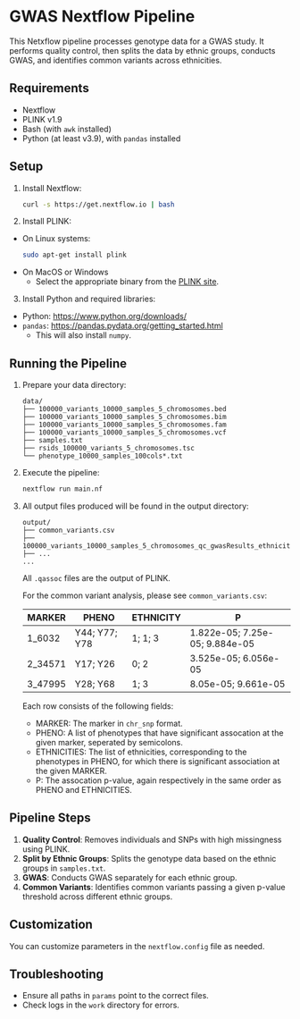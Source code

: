 # GWAS Nextflow Pipeline

This Netxflow pipeline processes genotype data for a GWAS study. It performs quality control, then splits the data by ethnic groups, conducts GWAS, and identifies common variants across ethnicities.

## Requirements

- Nextflow
- PLINK v1.9
- Bash (with `awk` installed)
- Python (at least v3.9), with `pandas` installed

## Setup

1. Install Nextflow:
    ```bash
    curl -s https://get.nextflow.io | bash
    ```
2. Install PLINK:
  - On Linux systems:
      ```bash
      sudo apt-get install plink
      ```
  - On MacOS or Windows
    - Select the appropriate binary from the [PLINK site](https://www.cog-genomics.org/plink/).

3. Install Python and required libraries:
  - Python: https://www.python.org/downloads/
  - `pandas`: https://pandas.pydata.org/getting_started.html
    * This will also install `numpy`.

## Running the Pipeline

1. Prepare your data directory:

    ```
    data/
    ├── 100000_variants_10000_samples_5_chromosomes.bed
    ├── 100000_variants_10000_samples_5_chromosomes.bim
    ├── 100000_variants_10000_samples_5_chromosomes.fam
    ├── 100000_variants_10000_samples_5_chromosomes.vcf
    ├── samples.txt
    ├── rsids_100000_variants_5_chromosomes.tsc
    └── phenotype_10000_samples_100cols*.txt
    ```

2. Execute the pipeline:
    ```bash
    nextflow run main.nf
    ```

3. All output files produced will be found in the output directory:

    ```
    output/
    ├── common_variants.csv
    ├── 100000_variants_10000_samples_5_chromosomes_qc_gwasResults_ethnicity0.Y1.assoc
    ├── ...
    ...
    ```
    All `.qassoc` files are the output of PLINK.

    For the common variant analysis, please see `common_variants.csv`:

    |MARKER|PHENO|ETHNICITY|P
    |------|-----|---------|--
    |1_6032|Y44; Y77; Y78|1; 1; 3|1.822e-05; 7.25e-05; 9.884e-05
    |2_34571|Y17; Y26|0; 2|3.525e-05; 6.056e-05
    |3_47995|Y28; Y68|1; 3|8.05e-05; 9.661e-05

    Each row consists of the following fields:
    - MARKER: The marker in `chr_snp` format.
    - PHENO: A list of phenotypes that have significant assocation at the given marker, seperated by semicolons.
    - ETHNICITIES: The list of ethnicities, corresponding to the phenotypes in PHENO, for which there is significant association at the given MARKER.
    - P: The assocation p-value, again respectively in the same order as PHENO and ETHNICITIES.

## Pipeline Steps

1. **Quality Control**: Removes individuals and SNPs with high missingness using PLINK.
2. **Split by Ethnic Groups**: Splits the genotype data based on the ethnic groups in `samples.txt`.
3. **GWAS**: Conducts GWAS separately for each ethnic group.
4. **Common Variants**: Identifies common variants passing a given p-value threshold across different ethnic groups.

## Customization

You can customize parameters in the `nextflow.config` file as needed.

## Troubleshooting

- Ensure all paths in `params` point to the correct files.
- Check logs in the `work` directory for errors.
